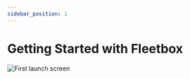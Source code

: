 ```yaml
---
sidebar_position: 1
---
```


# Getting Started with Fleetbox

![First launch screen](/img/first-launch.png)